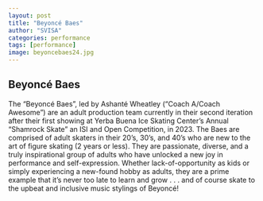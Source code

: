 ```yaml
---
layout: post
title: "Beyoncé Baes"
author: "SVISA"
categories: performance
tags: [performance]
image: beyoncebaes24.jpg
---
```


## Beyoncé Baes

The “Beyoncé Baes”, led by Ashanté Wheatley (“Coach A/Coach Awesome”) are an adult production team currently in their second iteration after their first showing at Yerba Buena Ice Skating Center’s Annual “Shamrock Skate” an ISI and Open Competition, in 2023. The Baes are comprised of adult skaters in their 20’s, 30’s, and 40’s who are new to the art of figure skating (2 years or less). They are passionate, diverse, and a truly inspirational group of adults who have unlocked a new joy in performance and self-expression. Whether lack-of-opportunity as kids or simply experiencing a new-found hobby as adults, they are a prime example that it’s never too late to learn and grow . . . and of course skate to the upbeat and inclusive music stylings of Beyoncé! 